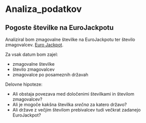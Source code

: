 # Analiza_podatkov

## Pogoste številke na EuroJackpotu ##


Analiziral bom zmagovalne številke na EuroJackpotu ter število zmagovalcev.
[Euro Jackpot](https://www.euro-jackpot.net/en/results).

Za vsak datum bom zajel:
* zmagovalne številke
* število zmagovalcev
* zmagovalce po posameznih državah

Delovne hipoteze:
* Ali obstaja povezava med določenimi številkami in številom zmagovalcev?
* Ali je mogoče kakšna številka *srečna* za katero državo?
* Ali države z večjim številom prebivalcev tudi večkrat zadanejo EuroJackpot?